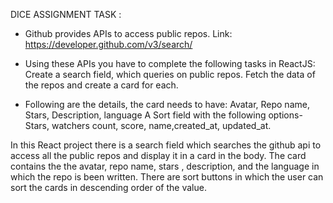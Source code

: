 DICE ASSIGNMENT
TASK :
- Github provides APIs to access public repos. Link: https://developer.github.com/v3/search/

- Using these APIs you have to complete the following tasks in ReactJS:
Create a search field, which queries on public repos.
Fetch the data of the repos and create a card for each.   
- Following are the details, the card needs to have:
Avatar, Repo name, Stars, Description, language 
A Sort field with the following options-  Stars, watchers count, score, name,created_at, updated_at.


In this React project there is a search field which searches the github api to access all the public repos and display it in a card in the body. The card contains the the avatar, repo name, stars , description, and the language in which the repo is been written.
There are sort buttons in which the user can sort the cards in descending order of the value.







